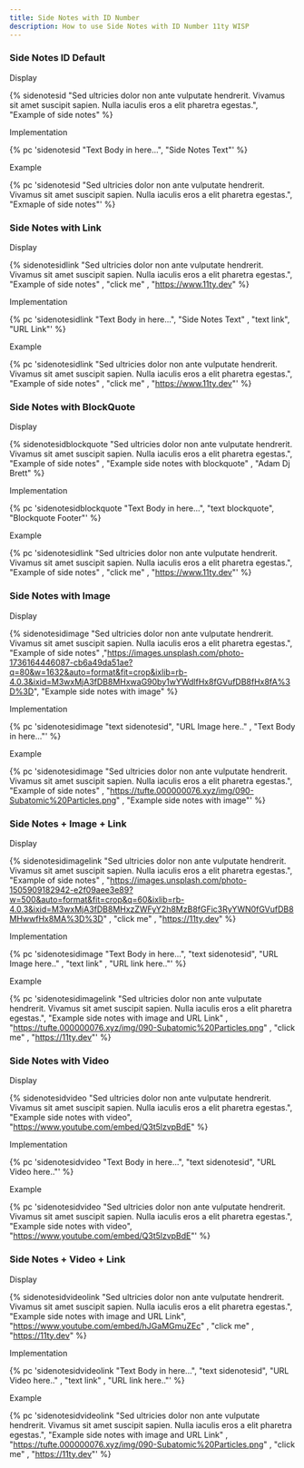 ```yaml
---
title: Side Notes with ID Number
description: How to use Side Notes with ID Number 11ty WISP
---
```

### Side Notes ID Default

Display

{% sidenotesid  "Sed ultricies dolor non ante vulputate hendrerit. Vivamus sit amet suscipit sapien. Nulla iaculis eros a elit pharetra egestas.", "Example of side notes" %}

Implementation

{% pc 'sidenotesid "Text Body in here...", "Side Notes Text"' %}

Example

{% pc 'sidenotesid  "Sed ultricies dolor non ante vulputate hendrerit. Vivamus sit amet suscipit sapien. Nulla iaculis eros a elit pharetra egestas.", "Exmaple of side notes"' %}

### Side Notes with Link

Display

{% sidenotesidlink  "Sed ultricies dolor non ante vulputate hendrerit. Vivamus sit amet suscipit sapien. Nulla iaculis eros a elit pharetra egestas.", "Example of side notes" , "click me" , "https://www.11ty.dev" %}

Implementation

{% pc 'sidenotesidlink "Text Body in here...", "Side Notes Text" , "text link", "URL Link"' %}

Example

{% pc 'sidenotesidlink  "Sed ultricies dolor non ante vulputate hendrerit. Vivamus sit amet suscipit sapien. Nulla iaculis eros a elit pharetra egestas.", "Example of side notes" , "click me" , "https://www.11ty.dev"' %}

### Side Notes with BlockQuote

Display

{% sidenotesidblockquote  "Sed ultricies dolor non ante vulputate hendrerit. Vivamus sit amet suscipit sapien. Nulla iaculis eros a elit pharetra egestas.", "Example of side notes" , "Example side notes with blockquote" , "Adam Dj Brett" %}

Implementation

{% pc 'sidenotesidblockquote "Text Body in here...", "text blockquote", "Blockquote Footer"' %}

Example

{% pc 'sidenotesidlink  "Sed ultricies dolor non ante vulputate hendrerit. Vivamus sit amet suscipit sapien. Nulla iaculis eros a elit pharetra egestas.", "Example of side notes" , "click me" , "https://www.11ty.dev"' %}

### Side Notes with Image

Display

{% sidenotesidimage  "Sed ultricies dolor non ante vulputate hendrerit. Vivamus sit amet suscipit sapien. Nulla iaculis eros a elit pharetra egestas.", "Example of side notes" ,"https://images.unsplash.com/photo-1736164446087-cb6a49da51ae?q=80&w=1632&auto=format&fit=crop&ixlib=rb-4.0.3&ixid=M3wxMjA3fDB8MHxwaG90by1wYWdlfHx8fGVufDB8fHx8fA%3D%3D", "Example side notes with image" %}

Implementation

{% pc 'sidenotesidimage "text sidenotesid", "URL Image here.." , "Text Body in here..."' %}

Example

{% pc 'sidenotesidimage  "Sed ultricies dolor non ante vulputate hendrerit. Vivamus sit amet suscipit sapien. Nulla iaculis eros a elit pharetra egestas.", "Example of side notes" , "https://tufte.000000076.xyz/img/090-Subatomic%20Particles.png" , "Example side notes with image"' %}

### Side Notes + Image +  Link

Display

{% sidenotesidimagelink  "Sed ultricies dolor non ante vulputate hendrerit. Vivamus sit amet suscipit sapien. Nulla iaculis eros a elit pharetra egestas.", "Example of side notes" , "https://images.unsplash.com/photo-1505909182942-e2f09aee3e89?w=500&auto=format&fit=crop&q=60&ixlib=rb-4.0.3&ixid=M3wxMjA3fDB8MHxzZWFyY2h8MzB8fGFic3RyYWN0fGVufDB8MHwwfHx8MA%3D%3D" , "click me" , "https://11ty.dev" %}

Implementation

{% pc 'sidenotesidimage "Text Body in here...", "text sidenotesid", "URL Image here.." , "text link" , "URL link here.."' %}

Example

{% pc 'sidenotesidimagelink  "Sed ultricies dolor non ante vulputate hendrerit. Vivamus sit amet suscipit sapien. Nulla iaculis eros a elit pharetra egestas.",  "Example side notes with image and URL Link" , "https://tufte.000000076.xyz/img/090-Subatomic%20Particles.png" , "click me" , "https://11ty.dev"' %}


### Side Notes with Video

Display

{% sidenotesidvideo  "Sed ultricies dolor non ante vulputate hendrerit. Vivamus sit amet suscipit sapien. Nulla iaculis eros a elit pharetra egestas.",  "Example side notes with video", "https://www.youtube.com/embed/Q3t5lzvpBdE" %}

Implementation

{% pc 'sidenotesidvideo "Text Body in here...", "text sidenotesid", "URL Video here.."' %}

Example

{% pc 'sidenotesidvideo  "Sed ultricies dolor non ante vulputate hendrerit. Vivamus sit amet suscipit sapien. Nulla iaculis eros a elit pharetra egestas.", "Example side notes with video", "https://www.youtube.com/embed/Q3t5lzvpBdE"' %}

### Side Notes + Video +  Link

Display

{% sidenotesidvideolink  "Sed ultricies dolor non ante vulputate hendrerit. Vivamus sit amet suscipit sapien. Nulla iaculis eros a elit pharetra egestas.", "Example side notes with image and URL Link", "https://www.youtube.com/embed/hJGaMGmuZEc" , "click me" , "https://11ty.dev" %}

Implementation

{% pc 'sidenotesidvideolink "Text Body in here...", "text sidenotesid", "URL Video here.." , "text link" , "URL link here.."' %}

Example

{% pc 'sidenotesidvideolink  "Sed ultricies dolor non ante vulputate hendrerit. Vivamus sit amet suscipit sapien. Nulla iaculis eros a elit pharetra egestas.",  "Example side notes with image and URL Link" , "https://tufte.000000076.xyz/img/090-Subatomic%20Particles.png" , "click me" , "https://11ty.dev"' %}


